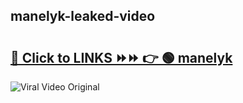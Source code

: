
 ## manelyk-leaked-video 

# <h2><a href="https://clipsfans.com/manelyk&ref=git">🔗 Click to LINKS ⏩⏩ 👉 🟢 manelyk </a></h2>

<a href="https://clipsfans.com/manelyk&ref=git" rel="nofollow" data-target="animated-image.originalLink"><img src="https://i.ibb.co.com/xMMVF88/686577567.gif" alt="Viral Video Original" style="max-width: 100%; display: inline-block;" data-target="animated-image.originalImage"></a>

